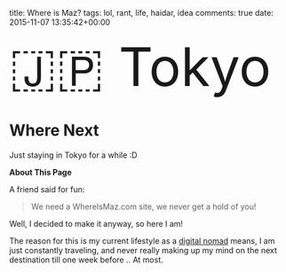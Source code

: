 title: Where is Maz?
tags: lol, rant, life, haidar, idea
comments: true
date: 2015-11-07 13:35:42+00:00

<span style="font-size: 72pt;">🇯🇵 Tokyo</span>

# Where Next

Just staying in Tokyo for a while :D

__About This Page__

A friend said for fun:

> We need a WhereIsMaz.com site, we never get a hold of you!

Well, I decided to make it anyway, so here I am!

The reason for this is my current lifestyle as a [digital nomad](http://nomadlist.com) means, I am just constantly traveling, and never really making up my mind on the next destination till one week before .. At most.
